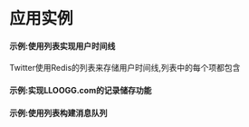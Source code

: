 # 应用实例

#### 示例:使用列表实现用户时间线

Twitter使用Redis的列表来存储用户时间线,列表中的每个项都包含

#### 示例:实现LLOOGG.com的记录储存功能

#### 示例:使用列表构建消息队列



